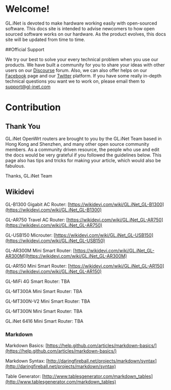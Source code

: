 # Welcome! 

GL.iNet is devoted to make hardware working easily with open-sourced software. This docs site is intended to advise newcomers to how open sourced software works on our hardware. As the product evolves, this docs site will be updated from time to time.



##Official Support

We try our best to solve your every technical problem when you use our products. We have built a community for you to share your ideas with other users on our [Discourse](https://forum.gl-inet.com/) forum. Also, we can also offer helps on our [Facebook](https://www.facebook.com/gl.inet.wifi/) page and our [Twitter](https://twitter.com/GLiNetWiFi) platform. If you have some really in-depth technical questions you want we to work on, please email them to [support@gl-inet.com](mailto:support@gl-inet.com) 



# Contribution

## Thank You

GL.iNet OpenWrt routers are brought to you by the GL.iNet Team based in Hong Kong and Shenzhen, and many other open source community members. As a community driven resource, the people who use and edit the docs would be very grateful if you followed the guidelines below. This page also has tips and tricks for making your article, which would also be fabulous.



Thanks,
GL.iNet Team


## Wikidevi

GL-B1300 Gigabit AC Router: [https://wikidevi.com/wiki/GL.iNet_GL-B1300](https://wikidevi.com/wiki/GL.iNet_GL-B1300)

GL-AR750 Travel AC Router: [https://wikidevi.com/wiki/GL.iNet_GL-AR750](https://wikidevi.com/wiki/GL.iNet_GL-AR750)

GL-USB150 Microuter: [https://wikidevi.com/wiki/GL.iNet_GL-USB150](https://wikidevi.com/wiki/GL.iNet_GL-USB150)

GL-AR300M Mini Smart Router: [https://wikidevi.com/wiki/GL.iNet_GL-AR300M](https://wikidevi.com/wiki/GL.iNet_GL-AR300M)

GL-AR150 Mini Smart Router: [https://wikidevi.com/wiki/GL.iNet_GL-AR150](https://wikidevi.com/wiki/GL.iNet_GL-AR150)

GL-MiFi 4G Smart Router: TBA

GL-MT300A Mini Smart Router: TBA

GL-MT300N-V2 Mini Smart Router: TBA

GL-MT300N Mini Smart Router: TBA

GL.iNet 6416 Mini Smart Router: TBA




### Markdown

Markdown Basics: [https://help.github.com/articles/markdown-basics/](https://help.github.com/articles/markdown-basics/)

Markdown Syntax: [http://daringfireball.net/projects/markdown/syntax](http://daringfireball.net/projects/markdown/syntax)

Table Generator: [http://www.tablesgenerator.com/markdown_tables](http://www.tablesgenerator.com/markdown_tables)